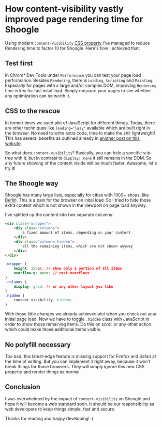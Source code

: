 # How content-visibility vastly improved page rendering time for Shoogle

Using modern `content-visibility` [CSS property](https://developer.mozilla.org/en-US/docs/Web/CSS/content-visibility) I've managed to reduce Rendering time to factor 10 for Shoogle. Here's how I achieved that.

## Test first

In Chrom* Dev Tools under `Performance` you can test your page load performance. Besides `Rendering`, there is `Loading`, `Scripting` and `Painting`. Especially for pages with a large and/or complex DOM, improving `Rendering` time is key for fast inital load. Simply measure your pages to see whether any optimization can be worth it.

## CSS to the rescue

In former times we used alot of JavaScript for different things. Today, there are other techniques like `loading="lazy"` available which are built right in the browser. No need to write extra code, time to make the shit lightweight! This has several benefits as outlined already in [another post on this website](https://midzer.de/how-to-optimize-websites-for-performance).

So what does `content-visibility`? Basically, you can hide a specific sub-tree with it, but in contrast to `display: none` it still remains in the DOM. So any future showing of the content inside will be much faster. Awesome, let's try it!

## The Shoogle way

Shoogle has many large lists, especially for cities with 1000+ shops, like [Berlin](https://de.shoogle.net/brandenburg/berlin/). This is a pain for the browser on inital load. So I tried to hide those extra content which is not shown in the viewport on page load anyway.

I've splitted up the content into two separate columns:

```html
<div class="wrapper">
    <div class="columns">
        a fixed amount of items, depending on your content
    </div>
    <div class="columns hidden">
        all the remaining items, which are not shown anyway
    </div>
</div>
```

```css
.wrapper {
    height: 256px; // show only a portion of all items
    overflow-y: auto; // rest overflows
}
.columns {
    display: grid; // or any other layout you like
}
.hidden {
    content-visibility: hidden;
}
```

With those little changes we already achieved alot when you check out your initial page load. Now we have to toggle `.hidden` class with JavaScript in order to show those remaining items. Do this on scroll or any other action which could make those additional items visible.

## No polyfill necessary

Too bad, this latest-edge feature is missing support for Firefox and Safari at the time of writing. But you can implement it right away, because it won't break things for those browsers. They will simply ignore this new CSS property and render things as normal.

## Conclusion

I was overwhelmed by the impact of `content-visibility` on Shoogle and hope it will become a web standard soon. It should be our responsibility as web developers to keep things simple, fast and secure.

Thanks for reading and happy developing! :)
